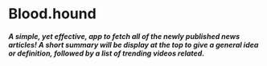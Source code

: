 # Blood.hound
##### A simple, yet effective, app to fetch all of the newly published news articles! A short summary will be display at the top to give a general idea or definition, followed by a list of trending videos related. 
